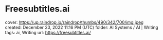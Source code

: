 # Freesubtitles.ai

cover: https://up.raindrop.io/raindrop/thumbs/490/342/700/img.jpeg
created: December 23, 2022 11:16 PM (UTC)
folder: AI Systems / AI | Writing
tags: ai, Writing
url: https://freesubtitles.ai/